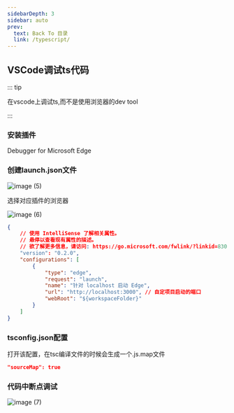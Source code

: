 ```yaml
---
sidebarDepth: 3
sidebar: auto
prev:
  text: Back To 目录
  link: /typescript/
---
```




## VSCode调试ts代码

::: tip

在vscode上调试ts,而不是使用浏览器的dev tool

:::

### 安装插件

Debugger for Microsoft Edge

### 创建launch.json文件

![image (5)](https://gitee.com/q10viking/PictureRepos/raw/master/images//202111301159819.jpg)

选择对应插件的浏览器

![image (6)](https://gitee.com/q10viking/PictureRepos/raw/master/images//202111301200931.jpg)

```json
{
    // 使用 IntelliSense 了解相关属性。 
    // 悬停以查看现有属性的描述。
    // 欲了解更多信息，请访问: https://go.microsoft.com/fwlink/?linkid=830387
    "version": "0.2.0",
    "configurations": [
        {
            "type": "edge",
            "request": "launch",
            "name": "针对 localhost 启动 Edge",
            "url": "http://localhost:3000", // 自定项目启动的端口
            "webRoot": "${workspaceFolder}"
        }
    ]
}
```

### tsconfig.json配置

打开该配置，在tsc编译文件的时候会生成一个.js.map文件

```json
"sourceMap": true
```



### 代码中断点调试

![image (7)](https://gitee.com/q10viking/PictureRepos/raw/master/images//202111301205247.jpg)

